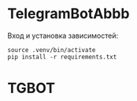 # TelegramBotAbbb
Вход и установка зависимостей:
```
source .venv/bin/activate
pip install -r requirements.txt
```
# TGBOT
